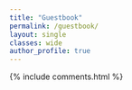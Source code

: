 ```yaml
---
title: "Guestbook"
permalink: /guestbook/
layout: single
classes: wide
author_profile: true
---
```

{% include comments.html %}
